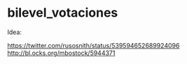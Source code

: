 bilevel_votaciones
==================

Idea:

https://twitter.com/rusosnith/status/539594652689924096
http://bl.ocks.org/mbostock/5944371


